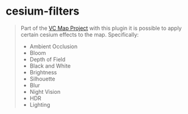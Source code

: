 # cesium-filters

> Part of the [VC Map Project](https://github.com/virtualcitySYSTEMS/map-ui)
> with this plugin it is possible to apply certain cesium effects to the map.
> Specifically:
>
> - Ambient Occlusion
> - Bloom
> - Depth of Field
> - Black and White
> - Brightness
> - Silhouette
> - Blur
> - Night Vision
> - HDR
> - Lighting
